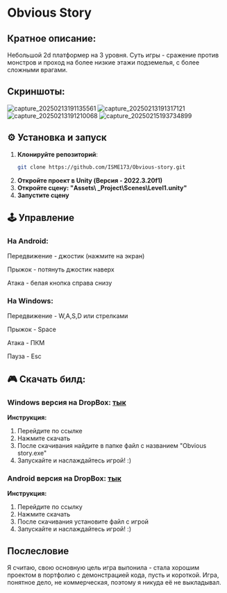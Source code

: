 # Obvious Story

## Кратное описание:
Небольшой 2d платформер на 3 уровня. Суть игры - сражение против монстров и проход на более низкие этажи подземелья, с более сложными врагами. 

## Скриншоты: 

![capture_20250213191135561](https://github.com/user-attachments/assets/98decebf-2b2d-4219-b0e6-a2c5d77a987f)
![capture_20250213191317121](https://github.com/user-attachments/assets/10258885-1d28-4f0f-9419-5f59046ae81a)
![capture_20250213191210068](https://github.com/user-attachments/assets/a9f9c60b-2211-4935-836f-d4a630516b44)
![capture_20250215193734899](https://github.com/user-attachments/assets/e47ce6d4-cdea-4404-b2bc-69a869576f57)

## ⚙️ Установка и запуск
1. **Клонируйте репозиторий**:
   ```bash
   git clone https://github.com/ISME173/Obvious-story.git
2. **Откройте проект в Unity (Версия - 2022.3.20f1)**
3. **Откройте сцену: "Assets\ _Project\Scenes\Level1.unity"**
4. **Запустите сцену**

## 🕹️ Управление
### На Android:
Передвижение - джостик (нажмите на экран)

Прыжок - потянуть джостик наверх

Атака - белая кнопка справа снизу

### На Windows:
Передвижение - W,A,S,D или стрелками

Прыжок - Space

Атака - ПКМ

Пауза - Esc

## 🎮 Скачать билд:
### Windows версия на DropBox: [тык](https://www.dropbox.com/scl/fo/k35vazw2tllwkxjfgzcgt/ABNKX1IVFeZGBIFB2YSb9T4?rlkey=86gj3z9cqs1bphb9n8uvllb4w&st=zxwjzmgu&dl=0)

**Инструкция:**
1. Перейдите по ссылке
2. Нажмите скачать
3. После скачивания найдите в папке файл с названием "Obvious story.exe"
4. Запускайте и наслаждайтесь игрой! :)

### Android версия на DropBox: [тык](https://www.dropbox.com/scl/fi/h2tm53nq9967weu4khb3j/ObviousStory-v0.0.0.7.apk?rlkey=8dxydhrn0ujwdig1iuii8rv5t&st=25z6ipps&dl=0)

**Инструкция:**
1. Перейдите по ссылку
2. Нажмите скачать
3. После скачивания установите файл с игрой
4. Запускайте и наслаждайтесь игрой! :)

## Послесловие
Я считаю, свою основную цель игра выпонила - стала хорошим проектом в портфолио с демонстрацией кода, пусть и короткой. Игра, понятное дело, не коммерческая, поэтому я никуда её не выкладывал. 
